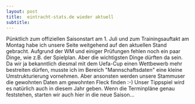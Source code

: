 ```yaml
---
layout: post
title:  eintracht-stats.de wieder aktuell
subtitle:  
---
```


Pünktlich zum offiziellen Saisonstart am 1. Juli und zum Trainingsauftakt am Montag habe ich unsere Seite weitgehend auf den aktuellen Stand gebracht. Aufgrund der WM und einiger Prüfungen fehlen noch ein paar Dinge, wie z.B. der Spielplan. Aber die wichtigsten Dinge dürften da sein. Da wir ja bekanntlich diesmal mit dem Uefa-Cup einen Wettbewerb mehr bestreiten dürfen, musste ich im Bereich "Mannschaftsdaten" eine kleine Umstrukturierung vornehmen. Aber ansonsten werden unsere Stammuser die gewohnten Daten am gewohnten Fleck finden :-) Unser Tippspiel wird es natürlich auch in diesem Jahr geben. Wenn die Terminpläne genau feststehen, starten wir auch hier in die neue Saison...



